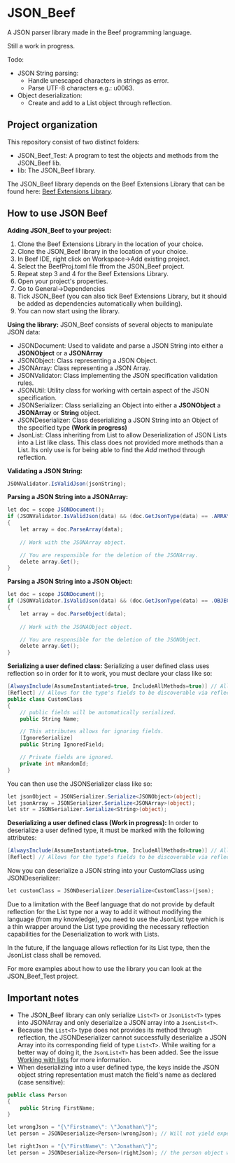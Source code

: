 # JSON_Beef
A JSON parser library made in the Beef programming language.

Still a work in progress.

Todo:
- JSON String parsing:
  - Handle unescaped characters in strings as error.
  - Parse UTF-8 characters e.g.: u0063.
- Object deserialization:
  - Create and add to a List<T> object through reflection.

## Project organization
This repository consist of two distinct folders:
- JSON_Beef_Test: A program to test the objects and methods from the JSON_Beef lib.
- lib: The JSON_Beef library.

The JSON_Beef library depends on the Beef Extensions Library that can be found here: [Beef Extensions Library](https://github.com/Jonathan-Racaud/Beef-Extensions-Lib).

## How to use JSON Beef

**Adding JSON_Beef to your project:**
1. Clone the Beef Extensions Library in the location of your choice.
2. Clone the JSON_Beef library in the location of your choice.
3. In Beef IDE, right click on Workspace->Add existing project.
4. Select the BeefProj.toml file ffrom the JSON_Beef project.
5. Repeat step 3 and 4 for the Beef Extensions Library.
6. Open your project's properties.
7. Go to General->Dependencies
8. Tick JSON_Beef (you can also tick Beef Extensions Library, but it should be added as dependencies automatically when building).
9. You can now start using the library.


**Using the library:**
JSON_Beef consists of several objects to manipulate JSON data:
- JSONDocument: Used to validate and parse a JSON String into either a **JSONObject** or a **JSONArray**
- JSONObject: Class representing a JSON Object.
- JSONArray: Class representing a JSON Array.
- JSONValidator: Class implementing the JSON specification validation rules.
- JSONUtil: Utility class for working with certain aspect of the JSON specification.
- JSONSerializer: Class serializing an Object into either a **JSONObject** a **JSONArray** or **String** object.
- JSONDeserializer: Class deserializing a JSON String into an Object of the specified type **(Work in progress)**
- JsonList<T>: Class inheriting from List<T> to allow Deserialization of JSON Lists into a List<T> like class. This class does not provided more methods than a List<T>. Its only use is for being able to find the *Add* method through reflection.

**Validating a JSON String:**
```c#
JSONValidator.IsValidJson(jsonString);
```

**Parsing a JSON String into a JSONArray:**
```c#
let doc = scope JSONDocument();
if (JSONValidator.IsValidJson(data) && (doc.GetJsonType(data) == .ARRAY))
{
    let array = doc.ParseArray(data);
    
    // Work with the JSONArray object.

    // You are responsible for the deletion of the JSONArray.
    delete array.Get();
}
```

**Parsing a JSON String into a JSON Object:**
```c#
let doc = scope JSONDocument();
if (JSONValidator.IsValidJson(data) && (doc.GetJsonType(data) == .OBJECT))
{
    let array = doc.ParseObject(data);
    
    // Work with the JSONAObject object.

    // You are responsible for the deletion of the JSONObject.
    delete array.Get();
}
```

**Serializing a user defined class:**
Serializing a user defined class uses reflection so in order for it to work, you must declare your class like so:
```c#
[AlwaysInclude(AssumeInstantiated=true, IncludeAllMethods=true)] // Allows for the type to be created via reflection (used by the Deserializer).
[Reflect] // Allows for the type's fields to be discoverable via reflection in order to serialize them.
public class CustomClass
{
    // public fields will be automatically serialized.
    public String Name;

    // This attributes allows for ignoring fields.
    [IgnoreSerialize]
    public String IgnoredField;

    // Private fields are ignored.
    private int mRandomId;
}
```

You can then use the JSONSerializer class like so:
```c#
let jsonObject = JSONSerializer.Serialize<JSONObject>(object);
let jsonArray = JSONSerializer.Serialize<JSONArray>(object);
let str = JSONSerializer.Serialize<String>(object);
```

**Deserializing a user defined class (Work in progress):**
In order to deserialize a user defined type, it must be marked with the following attributes:
```c#
[AlwaysInclude(AssumeInstantiated=true, IncludeAllMethods=true)] // Allows for the type to be created via reflection (used by the Deserializer).
[Reflect] // Allows for the type's fields to be discoverable via reflection in order to serialize them.
```

Now you can deserialize a JSON string into your CustomClass using JSONDeserializer:
```c#
let customClass = JSONDeserializer.Deserialize<CustomClass>(json);
```

Due to a limitation with the Beef language that do not provide by default reflection for the List<T> type nor a way to add it without modifying the language (from my knowledge), you need to use the JsonList<T> type which is a thin wrapper around the List<T> type providing the necessary reflection capabilities for the Deserialization to work with Lists.

In the future, if the language allows reflection for its List<T> type, then the JsonList class shall be removed.

For more examples about how to use the library you can look at the JSON_Beef_Test project.

## Important notes
- The JSON_Beef library can only serialize ```List<T>``` or ```JsonList<T>``` types into JSONArray and only deserialize a JSON array into a ```JsonList<T>```.
- Because the ```List<T>``` type does not provides its method through reflection, the JSONDeserializer cannot successfully deserialize a JSON Array into its corresponding field of type ```List<T>```. While waiting for a better way of doing it, the ```JsonList<T>``` has been added. See the issue [Working with lists](https://github.com/Jonathan-Racaud/JSON_Beef/issues/2) for more information.
- When deserializing into a user defined type, the keys inside the JSON object string representation must match the field's name as declared (case sensitive):

```c#
public class Person
{
    public String FirstName;
}

let wrongJson = "{\"Firstname\": \"Jonathan\"}";
let person = JSONDeserialize<Person>(wrongJson); // Will not yield expected results because the type Person doesn't have a field named: Firstname.

let rightJson = "{\"FirstName\": \"Jonathan\"}";
let person = JSONDeserialize<Person>(rightJson); // the person object will successfully be serialized.
```
